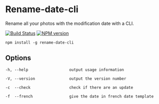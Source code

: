 # Rename-date-cli

Rename all your photos with the modification date with a CLI.

[![Build Status](https://travis-ci.org/cedced19/rename-date.svg?branch=master)](https://travis-ci.org/cedced19/rename-date)
[![NPM version](https://badge.fury.io/js/rename-date-cli.svg)](http://badge.fury.io/js/rename-date-cli)

```
npm install -g rename-date-cli
```

## Options

```
-h, --help                  output usage information

-V, --version               output the version number

-c  --check                 check if there are an update

-f  --french                give the date in french date template
```